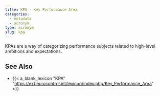 ```yaml
---
title: KPA - Key Performance Area
categories:
  - metadata
  - acronym
type: acronym
slug: kpa
---
```


KPAs are a way of categorizing performance subjects related to high-level
ambitions and expectations.

## See Also

* {{< a_blank_lexicon "KPA" "https://ext.eurocontrol.int/lexicon/index.php/Key_Performance_Area" >}}
